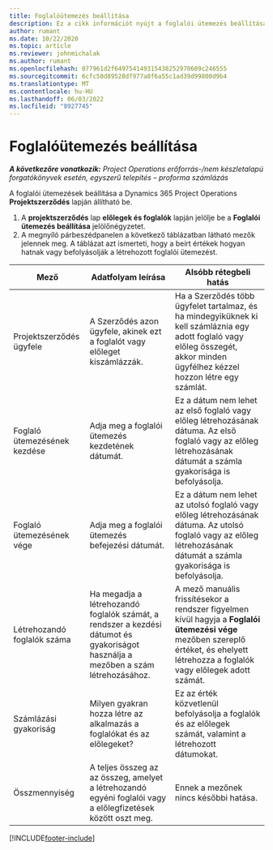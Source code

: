 ```yaml
---
title: Foglalóütemezés beállítása
description: Ez a cikk információt nyújt a foglalói ütemezés beállításáról a Project Operations szolgáltatásban.
author: rumant
ms.date: 10/22/2020
ms.topic: article
ms.reviewer: johnmichalak
ms.author: rumant
ms.openlocfilehash: 077961d2f649754149315438252970609c246555
ms.sourcegitcommit: 6cfc50d89528df977a8f6a55c1ad39d99800d9b4
ms.translationtype: MT
ms.contentlocale: hu-HU
ms.lasthandoff: 06/03/2022
ms.locfileid: "8927745"
---
```

# <a name="set-up-a-retainer-schedule"></a>Foglalóütemezés beállítása

_**A következőre vonatkozik:** Project Operations erőforrás-/nem készletalapú forgatókönyvek esetén, egyszerű telepítés – proforma számlázás_

A foglalói ütemezések beállítása a Dynamics 365 Project Operations **Projektszerződés** lapján állítható be.

1. A **projektszerződés** lap **előlegek és foglalók** lapján jelölje be a **Foglalói ütemezés beállítása** jelölőnégyzetet.
2. A megnyíló párbeszédpanelen a következő táblázatban látható mezők jelennek meg. A táblázat azt ismerteti, hogy a beírt értékek hogyan hatnak vagy befolyásolják a létrehozott foglalói ütemezést.

| Mező | Adatfolyam leírása | Alsóbb rétegbeli hatás |
| --- | --- | --- |
| Projektszerződés ügyfele | A Szerződés azon ügyfele, akinek ezt a foglalót vagy előleget kiszámlázzák. | Ha a Szerződés több ügyfelet tartalmaz, és ha mindegyiküknek ki kell számláznia egy adott foglaló vagy előleg összegét, akkor minden ügyfélhez kézzel hozzon létre egy számlát. |
| Foglaló ütemezésének kezdése | Adja meg a foglalói ütemezés kezdetének dátumát. | Ez a dátum nem lehet az első foglaló vagy előleg létrehozásának dátuma. Az első foglaló vagy az előleg létrehozásának dátumát a számla gyakorisága is befolyásolja. |
| Foglaló ütemezésének vége | Adja meg a foglalói ütemezés befejezési dátumát. | Ez a dátum nem lehet az utolsó foglaló vagy előleg létrehozásának dátuma. Az utolsó foglaló vagy az előleg létrehozásának dátumát a számla gyakorisága is befolyásolja. |
| Létrehozandó foglalók száma | Ha megadja a létrehozandó foglalók számát, a rendszer a kezdési dátumot és gyakoriságot használja a mezőben a szám létrehozásához. | A mező manuális frissítésekor a rendszer figyelmen kívül hagyja a **Foglalói ütemezési vége** mezőben szereplő értéket, és ehelyett létrehozza a foglalók vagy előlegek adott számát. |
| Számlázási gyakoriság | Milyen gyakran hozza létre az alkalmazás a foglalókat és az előlegeket? | Ez az érték közvetlenül befolyásolja a foglalók és az előlegek számát, valamint a létrehozott dátumokat. |
| Összmennyiség | A teljes összeg az az összeg, amelyet a létrehozandó egyéni foglalói vagy a előlegfizetések között oszt meg. | Ennek a mezőnek nincs későbbi hatása. |


[!INCLUDE[footer-include](../../includes/footer-banner.md)]
